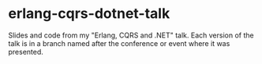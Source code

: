 erlang-cqrs-dotnet-talk
=======================

Slides and code from my "Erlang, CQRS  and .NET" talk. Each version of the talk is in a branch named after the conference or event where it was presented.